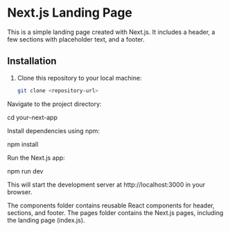 # Next.js Landing Page

This is a simple landing page created with Next.js. It includes a header, a few sections with placeholder text, and a footer.

## Installation

1. Clone this repository to your local machine:
   ```bash
   git clone <repository-url>

Navigate to the project directory:

cd your-next-app

Install dependencies using npm:

npm install

Run the Next.js app:

npm run dev

This will start the development server at http://localhost:3000 in your browser.

The components folder contains reusable React components for header, sections, and footer.
The pages folder contains the Next.js pages, including the landing page (index.js).


